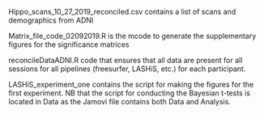 Hippo_scans_10_27_2019_reconciled.csv contains a list of scans and demographics from ADNI

Matrix_file_code_02092019.R is the mcode to generate the supplementary figures for the significance matrices

reconcileDataADNI.R code that ensures that all data are present for all sessions for all pipelines (freesurfer, LASHiS, etc.) for each participant.

LASHiS_experiment_one contains the script for making the figures for the first experiment. NB that the script for conducting the Bayesian t-tests is located in Data as the Jamovi file contains both Data and Analysis.

